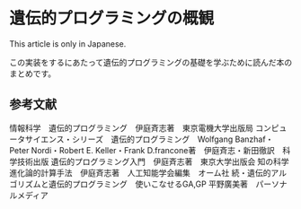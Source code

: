 # 遺伝的プログラミングの概観
This article is only in Japanese.

この実装をするにあたって遺伝的プログラミングの基礎を学ぶために読んだ本のまとめです。
## 参考文献
情報科学　遺伝的プログラミング　伊庭斉志著　東京電機大学出版局
コンピュータサイエンス・シリーズ　遺伝的プログラミング　Wolfgang Banzhaf・Peter Nordi・Robert E. Keller・Frank D.francone著　伊庭斉志・新田徹訳　科学技術出版
遺伝的プログラミング入門　伊庭斉志著　東京大学出版会
知の科学　進化論的計算手法　伊庭斉志著　人工知能学会編集　オーム社
続・遺伝的アルゴリズムと遺伝的プログラミング　使いこなせるGA,GP 平野廣美著　パーソナルメディア

